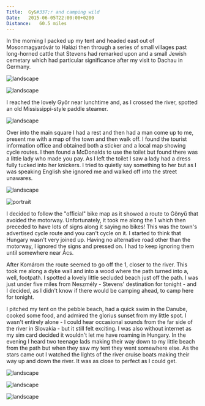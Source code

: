 ```yaml
---
Title:	Gy&#337;r and camping wild
Date:	2015-06-05T22:00:00+0200
Distance:	60.5 miles
---
```


In the morning I packed up my tent and headed east out of Mosonmagyar&oacute;v&aacute;r to Hal&aacute;zi then through a series of small villages past long-horned cattle that Stevens had remarked upon and a small Jewish cemetary which had particular significance after my visit to Dachau in Germany.

![landscape](https://farm1.staticflickr.com/300/18830331844_a4dea1ea94_z_d.jpg "Jewish cemetary")

![landscape](https://farm1.staticflickr.com/349/18830344374_663de8c2d0_z_d.jpg "Long-horned cattle")

I reached the lovely Gy&#337;r near lunchtime and, as I crossed the river, spotted an old Mississippi-style paddle steamer.

![landscape](https://farm4.staticflickr.com/3733/19265285958_451bee8f18_z_d.jpg "River at Gy&#337;r")

Over into the main square I had a rest and then had a man come up to me, present me with a map of the town and then walk off. I found the tourist information office and obtained both a sticker and a local map showing cycle routes. I then found a McDonalds to use the toilet but found there was a little lady who made you pay. As I left the toilet I saw a lady had a dress fully tucked into her knickers. I tried to quietly say something to her but as I was speaking English she ignored me and walked off into the street unawares.

![landscape](https://farm1.staticflickr.com/268/19457136241_478054568b_z_d.jpg "Main square of Gy&#337;r")

![portrait](https://farm4.staticflickr.com/3926/19266730599_efdb8b6471_z_d.jpg "Gy&#337;r")

I decided to follow the "official" bike map as it showed a route to G&ouml;ny&#369; that avoided the motorway. Unfortunately, it took me along the 1 which then preceded to have lots of signs along it saying no bikes! This was the town's advertised cycle route and you can't cycle on it. I started to think that Hungary wasn't very joined up. Having no alternative road other than the motorway, I ignored the signs and pressed on. I had to keep ignoring them until somewhere near &Aacute;cs. 

After Kom&aacute;rom the route seemed to go off the 1, closer to the river. This took me along a dyke wall and into a wood where the path turned into a, well, footpath. I spotted a lovely little secluded beach just off the path. I was just under five miles from Neszm&eacute;ly - Stevens' destination for tonight - and I decided, as I didn't know if there would be camping ahead, to camp here for tonight.

I pitched my tent on the pebble beach, had a quick swim in the Danube, cooked some food, and admired the glorius sunset from my little spot. I wasn't entirely alone - I could hear occasional sounds from the far side of the river in Slovakia - but it still felt exciting. I was also without internet as my sim card decided it wouldn't let me have roaming in Hungary. In the evening I heard two teenage lads making their way down to my little beach from the path but when they saw my tent they went somewhere else. As the stars came out I watched the lights of the river cruise boats making their way up and down the river. It was as close to perfect as I could get.

![landscape](https://farm1.staticflickr.com/401/18746050081_1e5825ef8b_z_d.jpg "Wild camp by the Danube")

![landscape](https://farm1.staticflickr.com/378/19452912045_ebc32485da_z_d.jpg "Sunset on the Danube")

![landscape](https://farm1.staticflickr.com/477/19265394010_8068cf929c_z_d.jpg "River cruise boat")